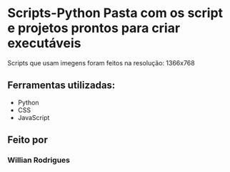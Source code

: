 # Scripts-Python Pasta com os script e projetos prontos para criar executáveis
Scripts que usam imegens foram feitos na resolução: 1366x768

## Ferramentas utilizadas:
* Python
* CSS
* JavaScript

## Feito por
### Willian Rodrigues
